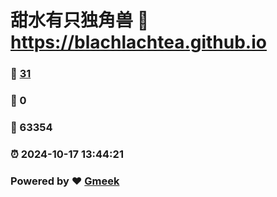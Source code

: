 # 甜水有只独角兽 :link: https://blachlachtea.github.io 
### :page_facing_up: [31](https://blachlachtea.github.io/tag.html) 
### :speech_balloon: 0 
### :hibiscus: 63354 
### :alarm_clock: 2024-10-17 13:44:21 
### Powered by :heart: [Gmeek](https://github.com/Meekdai/Gmeek)
